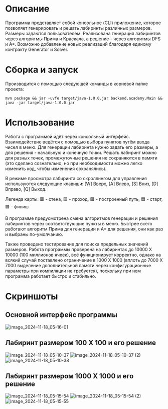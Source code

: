 # Описание
Программа представляет собой консольное (CLI) приложение, которое позволяет генерировать и решать лабиринты различных размеров. Размеры задаются пользователем. Реализована генерация лабиринтов через алгоритмы Прима и Краскала, а решение - через алгоритмы DFS и A*. Возможно добавление новых реализаций благодаря единому контракту Generator и Solver.

# Сборка и запуск
Производится с помощью следующей команды в корневой папке проекта:
```Maven
mvn package && jar -uvfe target/java-1.0.0.jar backend.academy.Main && java -jar target/java-1.0.0.jar
```

# Использование
Работа с программой идёт через консольный интерфейс. Взаимодействие ведётся с помощью выбора пунктов путём ввода чисел в меню. Для генерации лабиринта нужно задать его размеры, а для решения - начальную и конечную точки. Решать лабиринт можно для разных точек, промежуточные решения не сохраняются в памяти (это сделано сознательно, но при необходимости можно легко изменить код, чтобы изменения сохранялись).

В режиме просмотра лабиринта со скроллингом для управления используются следующие клавиши:
[W] Вверх,  [A] Влево,  [S] Вниз,  [D] Вправо,  [Q] Выход.

Легенда карты: 🟥 - стена, 🟨 - проход, 🟩 - построенный путь, 🟦 - старт, 🟪 - финиш

В программе предусмотрена смена алгоритмов генерации и решения лабиринтов через соответствующие пункты в меню. Быстрее всего работают алгоритм Прима для генерации и A* для решения, они как раз и выбраны по-умолчанию.

Также проведено тестирование для поиска предельных значений размеров. Работа программы проверена на лабиринтах до 10000 X 10000 (100 миллионов ячеек), всё функционирует корректно, однако на всякий случай поставлено ограничение в 1000 X 1000 (вплоть до 7000 X 7000 выделение дополнительной памяти через конфигурационные параметры при компиляции не требуется), поскольку при нем программа работает быстро и стабильно.

# Скриншоты
## Основной интерфейс программы
![image_2024-11-18_05-16-01](https://github.com/user-attachments/assets/ae378d60-d59a-4bc2-b8ba-5ea40c8f97f7)


## Лабиринт размером 100 X 100 и его решение
![image_2024-11-18_05-10-37](https://github.com/user-attachments/assets/297b7ca1-2b3a-4aab-a9d7-e1ca0be31278)
![image_2024-11-18_05-10-37 (2)](https://github.com/user-attachments/assets/f10d0328-2d57-438e-ae49-4f04c511a62b)
![image_2024-11-18_05-10-38](https://github.com/user-attachments/assets/2ac10f57-25c1-4c12-9b43-84c89a8af312)


## Лабиринт размером 1000 X 1000 и его решение
![image_2024-11-18_05-15-54](https://github.com/user-attachments/assets/eb5b5643-8c5c-4377-8e8a-c5b4a3e48d8d)
![image_2024-11-18_05-15-54 (2)](https://github.com/user-attachments/assets/3e526d62-6f85-423d-adb5-72a19577df7a)
![image_2024-11-18_05-15-55](https://github.com/user-attachments/assets/09a5b8ec-6e7e-4cda-8f4b-62b1424db39d)



